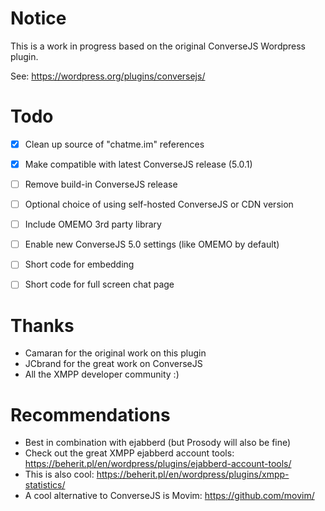 # Notice
This is a work in progress based on the original ConverseJS Wordpress plugin.

See: https://wordpress.org/plugins/conversejs/

# Todo

- [x] Clean up source of "chatme.im" references
- [x] Make compatible with latest ConverseJS release (5.0.1)
- [ ] Remove build-in ConverseJS release
- [ ] Optional choice of using self-hosted ConverseJS or CDN version
- [ ] Include OMEMO 3rd party library
- [ ] Enable new ConverseJS 5.0 settings (like OMEMO by default)
- [ ] Short code for embedding
- [ ] Short code for full screen chat page


# Thanks

- Camaran for the original work on this plugin
- JCbrand for the great work on ConverseJS
- All the XMPP developer community :)

# Recommendations

- Best in combination with ejabberd (but Prosody will also be fine)
- Check out the great XMPP ejabberd account tools: https://beherit.pl/en/wordpress/plugins/ejabberd-account-tools/
- This is also cool: https://beherit.pl/en/wordpress/plugins/xmpp-statistics/
- A cool alternative to ConverseJS is Movim: https://github.com/movim/
